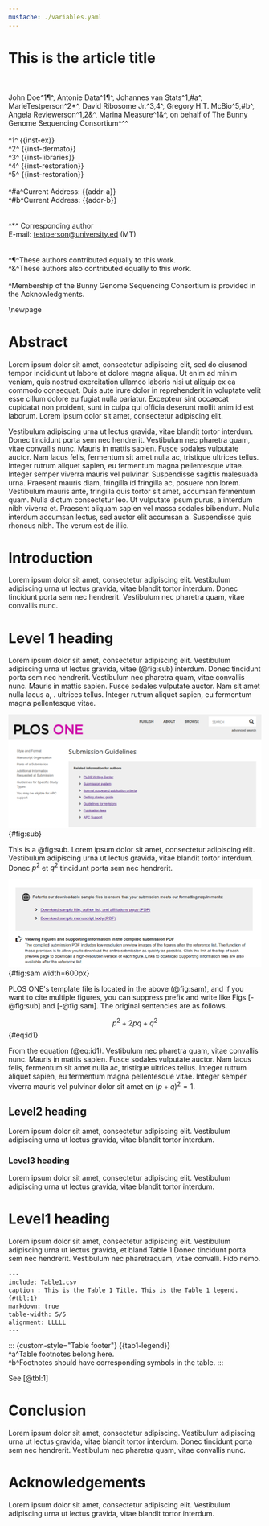 ```yaml
---
mustache: ./variables.yaml
---
```



# This is the article title
\
\
John Doe^1¶^, Antonie Data^1¶^, Johannes van Stats^1,#a^, MarieTestperson^2\*^,
David Ribosome Jr.^3,4^, Gregory H.T. McBio^5,#b^, Angela Reviewerson^1,2&^, Marina
Measure^1&^, on behalf of The Bunny Genome Sequencing Consortium^\^^
\
\
^1^ {{inst-ex}}  
^2^ {{inst-dermato}}  
^3^ {{inst-libraries}}  
^4^ {{inst-restoration}}  
^5^ {{inst-restoration}} 
\
\
^#a^Current Address: {{addr-a}}  
^#b^Current Address: {{addr-b}}
\
\
\
^\*^ Corresponding author  
E-mail: testperson@university.ed (MT)  
\
\
^¶^These authors contributed equally to this work.  
^&^These authors also contributed equally to this work.  
\
^Membership of the Bunny Genome Sequencing Consortium is provided in the Acknowledgments.

\newpage

# Abstract
Lorem ipsum dolor sit amet, consectetur adipiscing elit, sed do eiusmod tempor
incididunt ut labore et dolore magna aliqua. Ut enim ad minim veniam, quis
nostrud exercitation ullamco laboris nisi ut aliquip ex ea commodo consequat.
Duis aute irure dolor in reprehenderit in voluptate velit esse cillum dolore eu
fugiat nulla pariatur. Excepteur sint occaecat cupidatat non proident, sunt in
culpa qui officia deserunt mollit anim id est laborum.
Lorem  ipsum  dolor  sit  amet,  consectetur  adipiscing  elit. 

Vestibulum adipiscing urna ut lectus gravida, vitae blandit tortor 
interdum. Donec tincidunt porta sem nec hendrerit. Vestibulum nec 
pharetra quam, vitae convallis nunc. Mauris in mattis sapien. Fusce 
sodales vulputate auctor. Nam lacus felis, fermentum sit amet nulla 
ac,  tristique  ultrices  tellus.  Integer  rutrum  aliquet  sapien,  eu 
fermentum magna pellentesque vitae. Integer semper viverra mauris 
vel pulvinar. Suspendisse sagittis malesuada urna. Praesent mauris 
diam, fringilla id fringilla ac, posuere non lorem. Vestibulum mauris 
ante, fringilla quis tortor sit amet, accumsan fermentum quam. Nulla 
dictum consectetur leo. Ut vulputate ipsum purus, a interdum nibh 
viverra et. Praesent aliquam sapien vel massa sodales bibendum.
Nulla  interdum  accumsan  lectus,  sed  auctor  elit  accumsan  a. 
Suspendisse quis rhoncus nibh. The verum est de illic.

# Introduction  
Lorem  ipsum  dolor  sit  amet,  consectetur  adipiscing  elit. 
Vestibulum adipiscing urna ut lectus gravida, vitae blandit tortor 
interdum. Donec tincidunt porta sem nec hendrerit. Vestibulum nec 
pharetra quam, vitae convallis nunc.

# Level 1 heading  
Lorem  ipsum  dolor  sit  amet,  consectetur  adipiscing  elit. 
Vestibulum  adipiscing  urna  ut  lectus  gravida,  vitae  (@fig:sub) 
interdum.  Donec tincidunt porta sem nec hendrerit. Vestibulum nec 
pharetra quam, vitae convallis nunc. Mauris in mattis sapien. Fusce 
sodales vulputate auctor. Nam sit amet nulla lacus  a, . 
ultrices tellus. Integer rutrum aliquet sapien, eu fermentum magna pellentesque vitae.

![**{{fig-sub-title}}** {{fig-sub-legend}}](./Fig1.png){#fig:sub}

This is a @fig:sub. Lorem  ipsum  dolor  sit  amet,  consectetur  adipiscing  elit. 
Vestibulum adipiscing urna ut lectus gravida, vitae blandit tortor interdum. 
Donec $p^2$ et $q^2$ tincidunt porta sem nec hendrerit. 

<!-- comment way: Additional figure for figure numbering -->

![**{{fig-sam-title}}** {{fig-sam-legend}}](./Fig2.png){#fig:sam width=600px}


PLOS ONE's template file is located in the above (@fig:sam), and 
if you want to cite multiple figures, you can suppress prefix and write like
Figs [-@fig:sub] and [-@fig:sam]. The original sentencies are as follows.

$$p^2+2pq+q^2$$ {#eq:id1}

From the equation (@eq:id1). Vestibulum nec pharetra quam, vitae convallis nunc. Mauris 
in mattis sapien. Fusce sodales  vulputate auctor. Nam lacus felis, 
fermentum sit amet nulla ac, tristique ultrices tellus. Integer rutrum 
aliquet  sapien,  eu  fermentum  magna  pellentesque  vitae.  Integer
semper viverra mauris vel pulvinar dolor sit amet en $(p+q)^2 = 1$.

## Level2 heading

Lorem  ipsum  dolor  sit  amet,  consectetur  adipiscing  elit. 
Vestibulum adipiscing urna ut lectus gravida, vitae blandit tortor 
interdum.

### Level3 heading

Lorem  ipsum  dolor  sit  amet,  consectetur  adipiscing  elit.
Vestibulum adipiscing urna ut lectus gravida, vitae blandit tortor interdum.

# Level1 heading
Lorem  ipsum  dolor  sit  amet,  consectetur  adipiscing  elit.
Vestibulum  adipiscing  urna  ut  lectus  gravida,  et  bland  Table  1
Donec tincidunt porta sem nec hendrerit. Vestibulum nec pharetraquam, vitae convalli. Fido nemo.


```table
---
include: Table1.csv 
caption : This is the Table 1 Title. This is the Table 1 legend. {#tbl:1}
markdown: true
table-width: 5/5
alignment: LLLLL
---

```
::: {custom-style="Table footer"}
{{tab1-legend}}  
^a^Table footnotes belong here.  
^b^Footnotes should have corresponding symbols in the table.
:::

See [@tbl:1]

# Conclusion
Lorem ipsum dolor sit amet, consectetur adipiscing. 
Vestibulum adipiscing urna ut lectus gravida, vitae blandit tortor interdum.
Donec tincidunt porta sem nec hendrerit. Vestibulum nec pharetra quam, vitae convallis nunc.

# Acknowledgements
Lorem  ipsum  dolor  sit  amet,  consectetur  adipiscing  elit.
Vestibulum adipiscing urna ut lectus gravida, vitae blandit tortor interdum.



